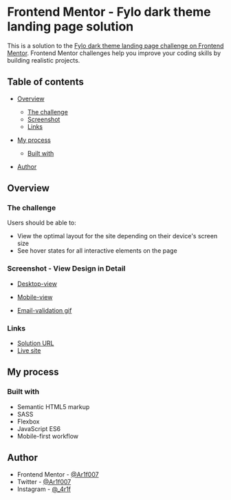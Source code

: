 # Frontend Mentor - Fylo dark theme landing page solution

This is a solution to the [Fylo dark theme landing page challenge on Frontend Mentor](https://www.frontendmentor.io/challenges/fylo-dark-theme-landing-page-5ca5f2d21e82137ec91a50fd). Frontend Mentor challenges help you improve your coding skills by building realistic projects.

## Table of contents

- [Overview](#overview)
  - [The challenge](#the-challenge)
  - [Screenshot](#screenshot)
  - [Links](#links)
- [My process](#my-process)

  - [Built with](#built-with)

- [Author](#author)

## Overview

### The challenge

Users should be able to:

- View the optimal layout for the site depending on their device's screen size
- See hover states for all interactive elements on the page

### Screenshot - View Design in Detail

- [Desktop-view](./images/screenshots/desktop.png)

- [Mobile-view](./images/screenshots/mobile.png)

- [Email-validation gif](./images/screenshots/email-validation.gif)

### Links

- [Solution URL](https://github.com/Ar1f007/fmentor-fylo-dark-theme-landing-page)
- [Live site](https://fmentor-fylo-dark-theme-landing-page.vercel.app/)

## My process

### Built with

- Semantic HTML5 markup
- SASS
- Flexbox
- JavaScript ES6
- Mobile-first workflow

## Author

- Frontend Mentor - [@Ar1f007](https://www.frontendmentor.io/profile/Ar1f007)
- Twitter - [@Ar1f007](https://twitter.com/Ariif_007)
- Instagram - [@\_4r1f](https://www.instagram.com/_4r1f)
